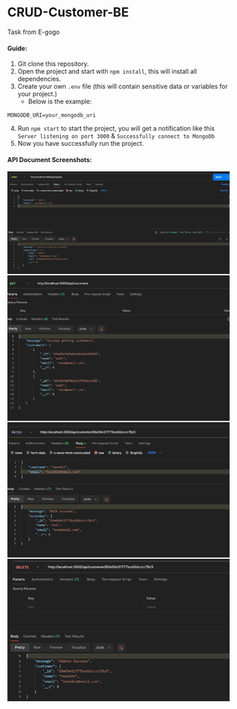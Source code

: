 # CRUD-Customer-BE

Task from E-gogo

#### Guide:

1. Git clone this repository.
2. Open the project and start with `npm install`, this will install all dependencies.
3. Create your own `.env` file (this will contain sensitive data or variables for your project.)
   - Below is the example:

```env
MONGODB_URI=your_mongodb_uri
```

4. Run `npm start` to start the project, you will get a notification like this `Server listening on port 3000` & `Successfully connect to MongoDb`
5. Now you have successfully run the project.

#### API Document Screenshots:

![alt text](readme_ss/image.png)
![alt text](readme_ss/image-1.png)
![alt text](readme_ss/image-2.png)
![alt text](readme_ss/image-3.png)